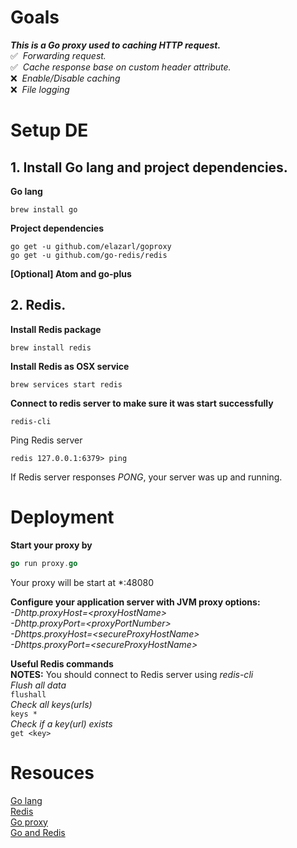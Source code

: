 # Goals
***This is a Go proxy used to caching HTTP request.***  
&#9989;&nbsp;&nbsp;_Forwarding request._  
&#9989;&nbsp;&nbsp;_Cache response base on custom header attribute._  
&#10060;&nbsp;&nbsp;_Enable/Disable caching_  
&#10060;&nbsp;&nbsp;_File logging_  

# Setup DE

## 1. Install Go lang and project dependencies.

**Go lang**  
```
brew install go 
 ```  
**Project dependencies**  
``` 
go get -u github.com/elazarl/goproxy 
go get -u github.com/go-redis/redis 
```
**[Optional] Atom and go-plus**  

## 2. Redis.

**Install Redis package**  
``` 
brew install redis 
```  
**Install Redis as OSX service**  
``` 
brew services start redis 
```  
**Connect to redis server to make sure it was start successfully**  
``` 
redis-cli 
```  
Ping Redis server  
``` 
redis 127.0.0.1:6379> ping 
```  
If Redis server responses _PONG_, your server was up and running.  

# Deployment
**Start your proxy by**  
```go 
go run proxy.go 
```
Your proxy will be start at *:48080  

**Configure your application server with JVM proxy options:**  
_-Dhttp.proxyHost=&lt;proxyHostName&gt;_  
_-Dhttp.proxyPort=&lt;proxyPortNumber&gt;_  
_-Dhttps.proxyHost=&lt;secureProxyHostName&gt;_  
_-Dhttps.proxyPort=&lt;secureProxyHostName&gt;_  

**Useful Redis commands**  
**NOTES:** You should connect to Redis server using _redis-cli_  
_Flush all data_  
``` flushall ```  
_Check all keys(urls)_  
``` keys * ```  
_Check if a key(url) exists_  
``` get <key> ```  

# Resouces
[Go lang](https://golang.org/)  
[Redis](https://redis.io/topics/introduction)  
[Go proxy](https://github.com/elazarl/goproxy)  
[Go and Redis](https://github.com/go-redis/redis)  

